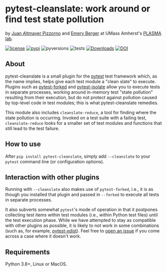 # pytest-cleanslate: work around or find test state pollution
by [Juan Altmayer Pizzorno](https://jaltmayerpizzorno.github.io) and [Emery Berger](https://emeryberger.com)
at UMass Amherst's [PLASMA lab](https://plasma-umass.org/).

[![license](https://img.shields.io/github/license/plasma-umass/pytest-cleanslate?color=blue)](LICENSE)
[![pypi](https://img.shields.io/pypi/v/pytest-cleanslate?color=blue)](https://pypi.org/project/pytest-cleanslate/)
![pyversions](https://img.shields.io/pypi/pyversions/pytest-cleanslate?logo=python&logoColor=FBE072)
![tests](https://github.com/plasma-umass/pytest-cleanslate/workflows/tests/badge.svg)
[![Downloads](https://static.pepy.tech/badge/pytest-cleanslate)](https://pepy.tech/project/pytest-cleanslate)
[![DOI](https://zenodo.org/badge/801141882.svg)](https://doi.org/10.5281/zenodo.15187865)

## About
pytest-cleanslate is a small plugin for the [pytest](https://github.com/pytest-dev/pytest)
test framework which, as the name implies, helps give each test module a "clean slate" to execute.
Plugins such as [pytest-forked](https://github.com/pytest-dev/pytest-forked) and
[pytest-isolate](https://github.com/gilfree/pytest-isolate) allow you to execute tests
in separate processes, working around in-memory test "state pollution" resulting from
their execution, but do not protect against pollution caused by top-level code in test
modules; this is what pytest-cleanslate remedies.

This module also includes `cleanslate-reduce`, a tool for finding where the state pollution
is occurring.
Invoked on a test suite with a failing test, `cleanslate-reduce` looks for a smaller
set of test modules and functions that still lead to the test failure.

## How to use
After `pip install pytest-cleanslate`, simply add `--cleanslate` to your `pytest` command line (or configuration options).

## Interaction with other plugins
Running with `--cleanslate` also makes use of `pytest-forked`, i.e., it is as though you installed that
plugin and passed in `--forked` to execute all tests in separate processes.

It also subverts somewhat `pytest`'s mode of operation in that it postpones collecting
test items within test modules (i.e., within Python test files) until the test execution phase.
While we have attempted to stay as compatible with other plugins as possible, it is likely
to not work in some combinations (such as, for example, [pytest-xdist](https://github.com/pytest-dev/pytest-xdist)).
Feel free to [open an issue](https://github.com/plasma-umass/pytest-cleanslate/issues) if you come across a case where it doesn't work.

## Requirements
Python 3.8+, Linux or MacOS.
